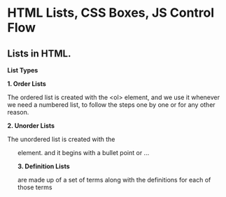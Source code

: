 # HTML Lists, CSS Boxes, JS Control Flow

## Lists in HTML.

**List Types**

**1. Order Lists**

The ordered list is created with the \<ol> element, and we use it whenever we need a numbered list, to follow the steps one by one or for any other reason.

**2. Unorder Lists**

The unordered list is created with the <ul> element. and it begins with a bullet point or ...

**3. Definition Lists**

are made up of a set of terms along with the definitions for each of those terms
